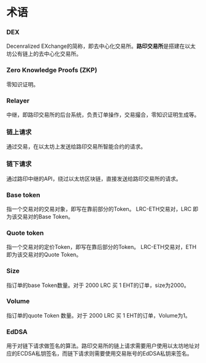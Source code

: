 # 术语

### DEX
Decenralized EXchange的简称，即去中心化交易所。**路印交易所**是搭建在以太坊公有链上的去中心化交易所。

### Zero Knowledge Proofs (ZKP)
零知识证明。

### Relayer
中继，即路印交易所的后台系统，负责订单操作，交易撮合，零知识证明生成等。

### 链上请求
通过交易，在以太坊上发送给路印交易所智能合约的请求。

### 链下请求
通过路印中继的API，绕过以太坊区块链，直接发送给路印交易所的请求。

### Base token
指一个交易对的交易对象，即写在靠前部分的Token。 LRC-ETH交易对，LRC 即为该交易对的Base Token。

### Quote token
指一个交易对的定价Token，即写在靠后部分的Token。 LRC-ETH交易对，ETH 即为该交易对的Quote Token。

### Size
指订单的base Token数量。对于 2000 LRC 买 1 EHT的订单，size为2000。

### Volume
指订单的quote Token 数量。对于 2000 LRC 买 1 EHT的订单，Volume为1。

### EdDSA
用于对链下请求做签名的算法。路印交易所的链上请求需要用户使用以太坊地址对应的ECDSA私钥签名，而链下请求则需要使用交易账号的EdDSA私钥来签名。
